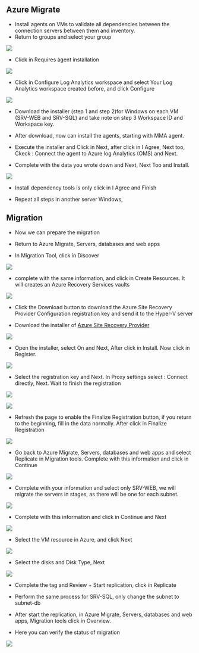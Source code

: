 ## Azure Migrate

* Install agents on VMs to validate all dependencies between the connection servers between them and inventory.
* Return to groups and select your group

![](/Cloud/img-cloud/pro025.png)

* Click in Requires agent installation

![](/Cloud/img-cloud/pro026.png)

* Click in Configure Log Analytics workspace and select Your Log Analytics workspace created before, and click Configure

![](/Cloud/img-cloud/pro027.png)

* Download the installer (step 1 and step 2)for Windows on each VM (SRV-WEB and SRV-SQL) and take note on step 3 Workspace ID and Workspace key.

* After download, now can install the agents, starting with MMA agent.

* Execute the installer and Click in Next, after click in I Agree, Next too, Ckeck : Connect the agent to Azure log Analytics (OMS) and Next.

* Complete with the data you wrote down and Next, Next Too and Install.

![](/Cloud/img-cloud/pro028.png)

* Install dependency tools is only click in I Agree and Finish

* Repeat all steps in another server Windows,

## Migration

* Now we can prepare the migration

* Return to Azure Migrate, Servers, databases and web apps

* In Migration Tool, click in Discover

![](/Cloud/img-cloud/pro029.png)

* complete with the same information, and click in Create Resources. It will creates an Azure Recovery Services vaults

![](/Cloud/img-cloud/pro030.png)

* Click the Download button to download the Azure Site Recovery Provider Configuration registration key and send it to the Hyper-V server

* Download the installer of [Azure Site Recovery Provider](https://aka.ms/downloaddra_eus)

![](/Cloud/img-cloud/pro031.png)

* Open the installer, select On and Next, After click in Install. Now click in Register.

![](/Cloud/img-cloud/pro032.png)

* Select the registration key and Next. In Proxy settings select : Connect directly, Next. Wait to finish the registration

![](/Cloud/img-cloud/pro033.png)

![](/Cloud/img-cloud/pro034.png)

* Refresh the page to enable the Finalize Registration button, if you return to the beginning, fill in the data normally. After click in Finalize Registration

![](/Cloud/img-cloud/pro035.png)

* Go back to Azure Migrate, Servers, databases and web apps and select Replicate in Migration tools. Complete with this information and click in Continue

![](/Cloud/img-cloud/pro036.png)

* Complete with your information and select only SRV-WEB, we will migrate the servers in stages, as there will be one for each subnet.

![](/Cloud/img-cloud/pro037.png)

* Complete with this information and click in Continue and Next

![](/Cloud/img-cloud/pro038.png)

* Select the VM resource in Azure, and click Next

![](/Cloud/img-cloud/pro039.png)

* Select the disks and Disk Type, Next

![](/Cloud/img-cloud/pro040.png)

* Complete the tag and Review + Start replication, click in Replicate 

* Perform the same process for SRV-SQL, only change the subnet to subnet-db

* After start the replication, in Azure Migrate, Servers, databases and web apps, Migration tools click in Overview.

* Here you can verify the status of migration

![](/Cloud/img-cloud/pro041.png)